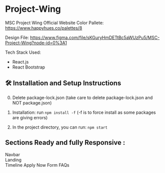 # Project-Wing
MSC Project Wing Official Website
Color Pallete: https://www.happyhues.co/palettes/8

Design File: https://www.figma.com/file/sKGuryHmDETtBc5aWUzPu5/MSC-Project-Wing?node-id=0%3A1

Tech Stack Used:

- React.js
- React Bootstrap

## 🛠 Installation and Setup Instructions

0. Delete package-lock.json (take care to delete package-lock.json and NOT package.json)

1. Installation: run `npm install -f` (-f is to force install as some packages are giving errors)

2. In the project directory, you can run: `npm start`

## Sections Ready and fully Responsive :

Navbar  
Landing  
Timeline
Apply Now Form
FAQs

